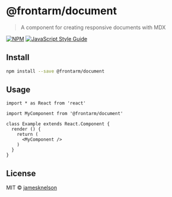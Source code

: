 # @frontarm/document

> A component for creating responsive documents with MDX

[![NPM](https://img.shields.io/npm/v/@frontarm/document.svg)](https://www.npmjs.com/package/@frontarm/document) [![JavaScript Style Guide](https://img.shields.io/badge/code_style-standard-brightgreen.svg)](https://standardjs.com)

## Install

```bash
npm install --save @frontarm/document
```

## Usage

```tsx
import * as React from 'react'

import MyComponent from '@frontarm/document'

class Example extends React.Component {
  render () {
    return (
      <MyComponent />
    )
  }
}
```

## License

MIT © [jamesknelson](https://github.com/jamesknelson)
